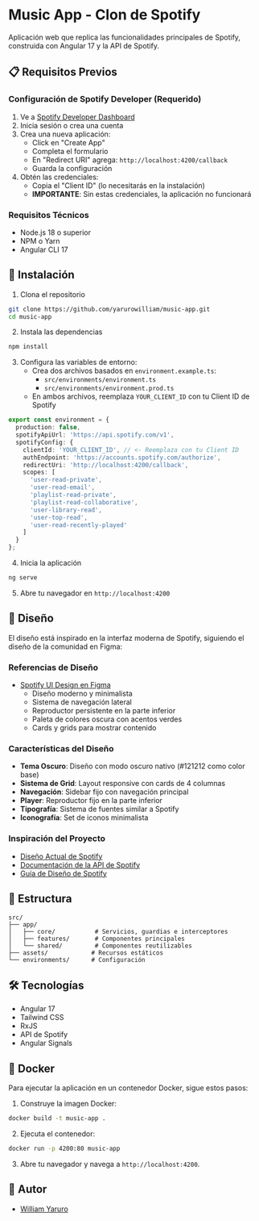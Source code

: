 # Music App - Clon de Spotify

Aplicación web que replica las funcionalidades principales de Spotify, construida con Angular 17 y la API de Spotify.

## 📋 Requisitos Previos

### Configuración de Spotify Developer (Requerido)
1. Ve a [Spotify Developer Dashboard](https://developer.spotify.com/dashboard)
2. Inicia sesión o crea una cuenta
3. Crea una nueva aplicación:
   - Click en "Create App"
   - Completa el formulario
   - En "Redirect URI" agrega: `http://localhost:4200/callback`
   - Guarda la configuración
4. Obtén las credenciales:
   - Copia el "Client ID" (lo necesitarás en la instalación)
   - **IMPORTANTE**: Sin estas credenciales, la aplicación no funcionará

### Requisitos Técnicos
- Node.js 18 o superior
- NPM o Yarn
- Angular CLI 17

## 🚀 Instalación

1. Clona el repositorio
```bash
git clone https://github.com/yarurowilliam/music-app.git
cd music-app
```

2. Instala las dependencias
```bash
npm install
```

3. Configura las variables de entorno:
   - Crea dos archivos basados en `environment.example.ts`:
     - `src/environments/environment.ts`
     - `src/environments/environment.prod.ts`
   - En ambos archivos, reemplaza `YOUR_CLIENT_ID` con tu Client ID de Spotify

```typescript
export const environment = {
  production: false,
  spotifyApiUrl: 'https://api.spotify.com/v1',
  spotifyConfig: {
    clientId: 'YOUR_CLIENT_ID', // <- Reemplaza con tu Client ID
    authEndpoint: 'https://accounts.spotify.com/authorize',
    redirectUri: 'http://localhost:4200/callback',
    scopes: [
      'user-read-private',
      'user-read-email',
      'playlist-read-private',
      'playlist-read-collaborative',
      'user-library-read',
      'user-top-read',
      'user-read-recently-played'
    ]
  }
};
```

4. Inicia la aplicación
```bash
ng serve
```

5. Abre tu navegador en `http://localhost:4200`

## 🎨 Diseño

El diseño está inspirado en la interfaz moderna de Spotify, siguiendo el diseño de la comunidad en Figma:

### Referencias de Diseño
- [Spotify UI Design en Figma](https://www.figma.com/design/zJegBUDw6579hmsXfqMujc/Spotify-UI-(Community))
  - Diseño moderno y minimalista
  - Sistema de navegación lateral
  - Reproductor persistente en la parte inferior
  - Paleta de colores oscura con acentos verdes
  - Cards y grids para mostrar contenido

### Características del Diseño
- **Tema Oscuro**: Diseño con modo oscuro nativo (#121212 como color base)
- **Sistema de Grid**: Layout responsive con cards de 4 columnas
- **Navegación**: Sidebar fijo con navegación principal
- **Player**: Reproductor fijo en la parte inferior
- **Tipografía**: Sistema de fuentes similar a Spotify
- **Iconografía**: Set de iconos minimalista

### Inspiración del Proyecto
- [Diseño Actual de Spotify](https://open.spotify.com/)
- [Documentación de la API de Spotify](https://developer.spotify.com/documentation/web-api)
- [Guía de Diseño de Spotify](https://developer.spotify.com/documentation/general/design-and-branding/)

## 📁 Estructura

```
src/
├── app/
│   ├── core/           # Servicios, guardias e interceptores
│   ├── features/       # Componentes principales
│   └── shared/         # Componentes reutilizables
├── assets/            # Recursos estáticos
└── environments/      # Configuración
```

## 🛠️ Tecnologías

- Angular 17
- Tailwind CSS
- RxJS
- API de Spotify
- Angular Signals

## 🐳 Docker

Para ejecutar la aplicación en un contenedor Docker, sigue estos pasos:

1. Construye la imagen Docker:
```bash
docker build -t music-app . 
```

2. Ejecuta el contenedor:
```bash
docker run -p 4200:80 music-app
```

3. Abre tu navegador y navega a `http://localhost:4200`.

## 👤 Autor

- [William Yaruro](https://github.com/yarurowilliam)
